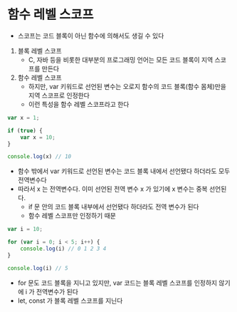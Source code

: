 # 함수 레벨 스코프
- 스코프는 코드 블록이 아닌 함수에 의해서도 생길 수 있다
1. 블록 레벨 스코프 
   - C, 자바 등을 비롯한 대부분의 프로그래밍 언어는 모든 코드 블록이 지역 스코프를 만든다
2. 함수 레벨 스코프
   - 하지만, var 키워드로 선언된 변수는 오로지 함수의 코드 블록(함수 몸체)만을 지역 스코프로 인정한다
   - 이런 특성을 함수 레벨 스코프라고 한다
```typescript jsx
var x = 1;

if (true) {
	var x = 10;
}

console.log(x) // 10
```
- 함수 밖에서 var 키워드로 선언된 변수는 코드 블록 내에서 선언됐다 하더라도 모두 전역변수다
- 따라서 x 는 전역변수다. 이미 선언된 전역 변수 x 가 있기에 x 변수는 중복 선언된다.
  - if 문 안의 코드 블록 내부에서 선언됐다 하더라도 전역 변수가 된다
  - 함수 레벨 스코프만 인정하기 때문

```typescript jsx
var i = 10;

for (var i = 0; i < 5; i++) {
	console.log(i) // 0 1 2 3 4
}

console.log(i) // 5
```
- for 문도 코드 블록을 지니고 있지만, var 코드는 블록 레벨 스코프를 인정하지 않기에 i 가 전역변수가 된다
- let, const 가 블록 레벨 스코프를 지닌다
